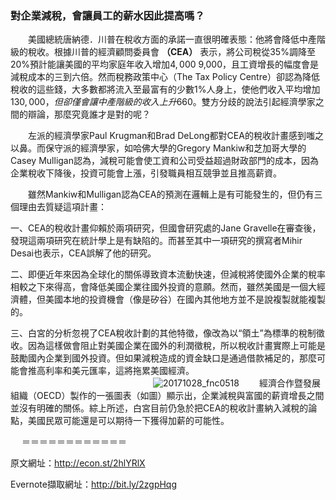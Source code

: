 ### 對企業減稅，會讓員工的薪水因此提高嗎？

　　美國總統唐納德．川普在稅收方面的承諾一直很明確表態：他將會降低中產階級的稅收。根據川普的經濟顧問委員會 **（CEA）** 表示，將公司稅從35%調降至20%預計能讓美國的平均家庭年收入增加$4,000~$9,000，且工資增長的幅度會是減稅成本的三到六倍。然而稅務政策中心（The Tax Policy Centre）卻認為降低稅收的這些錢，大多數都將流入至最富有的少數1%人身上，使他們收入平均增加$130,000，但卻僅會讓中產階級的收入上升$660。雙方分歧的說法引起經濟學家之間的辯論，那麼究竟誰才是對的呢？


　　左派的經濟學家Paul Krugman和Brad DeLong都對CEA的稅收計畫感到嗤之以鼻。而保守派的經濟學家，如哈佛大學的Gregory Mankiw和芝加哥大學的Casey Mulligan認為，減稅可能會使工資和公司受益超過財政部門的成本，因為企業稅收下降後，投資可能會上漲，引發職員相互競爭並且推高薪資。


　　雖然Mankiw和Mulligan認為CEA的預測在邏輯上是有可能發生的，但仍有三個理由去質疑這項計畫：

一、CEA的稅收計畫仰賴於兩項研究，但國會研究處的Jane Gravelle在審查後，發現這兩項研究在統計學上是有缺陷的。而甚至其中一項研究的撰寫者Mihir Desai也表示，CEA誤解了他的研究。


二、即便近年來因為全球化的關係導致資本流動快速，但減稅將使國外企業的稅率相較之下來得高，會降低美國企業往國外投資的意願。然而，雖然美國是一個大經濟體，但美國本地的投資機會（像是矽谷）在國內其他地方並不是說複製就能複製的。


三、白宮的分析忽視了CEA稅收計劃的其他特徵，像改為以“領土”為標準的稅制徵收。因為這樣做會阻止對美國企業在國外的利潤徵稅，所以稅收計畫實際上可能是鼓勵國內企業到國外投資。但如果減稅造成的資金缺口是通過借款補足的，那麼可能會推高利率和美元匯率，這將拖累美國經濟。
　
　　　　　　　　　　　　　　　![20171028_fnc0518](https://user-images.githubusercontent.com/27819526/32144597-053e3af4-bcf6-11e7-980d-b3dfbd9baab0.png)
　　經濟合作暨發展組織（OECD）製作的一張圖表（如圖）顯示出，企業減稅與富國的薪資增長之間並沒有明確的關係。綜上所述，白宮目前仍急於把CEA的稅收計畫納入減稅的論點，美國民眾可能還是可以期待一下獲得加薪的可能性。


　
＝＝＝＝＝＝＝＝＝＝＝＝　

原文網址：http://econ.st/2hlYRlX

Evernote擷取網址：http://bit.ly/2zgpHqg

